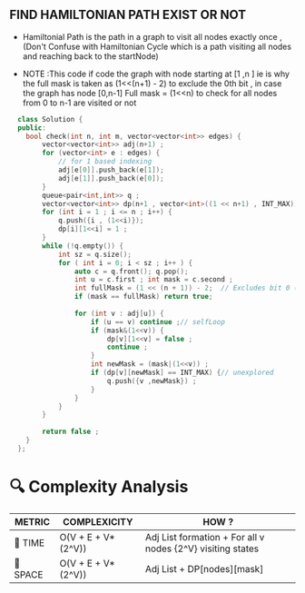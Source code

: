 ## FIND HAMILTONIAN PATH EXIST OR NOT 

- Hamiltonial Path is the path in a graph to visit all nodes exactly once  , (Don't Confuse with Hamiltonian Cycle which is a path visiting all nodes and reaching back to the startNode)

- NOTE :This code if code the graph with node starting at [1 ,n ] ie is why the full mask is taken as (1<<(n+1) - 2) to exclude the 0th bit , in case the graph has node [0,n-1] Full mask = (1<<n) to check for all nodes from 0 to n-1 are visited or not
  

```cpp
  class Solution {
  public:
    bool check(int n, int m, vector<vector<int>> edges) {
        vector<vector<int>> adj(n+1) ;
        for (vector<int> e : edges) {
            // for 1 based indexing
            adj[e[0]].push_back(e[1]);
            adj[e[1]].push_back(e[0]);
        }
        queue<pair<int,int>> q ;
        vector<vector<int>> dp(n+1 , vector<int>((1 << n+1) , INT_MAX)) ;
        for (int i = 1 ; i <= n ; i++) {
            q.push({i , (1<<i)});
            dp[i][1<<i] = 1 ;
        }
        while (!q.empty()) {
            int sz = q.size();
            for ( int i = 0; i < sz ; i++ ) {
                auto c = q.front(); q.pop();
                int u = c.first ; int mask = c.second ;
                int fullMask = (1 << (n + 1)) - 2;  // Excludes bit 0 (since index starts at 1)
                if (mask == fullMask) return true;
                
                for (int v : adj[u]) {
                    if (u == v) continue ;// selfLoop
                    if (mask&(1<<v)) {
                        dp[v][1<<v] = false ;
                        continue ;
                    }
                    int newMask = (mask|(1<<v)) ;
                    if (dp[v][newMask] == INT_MAX) {// unexplored
                        q.push({v ,newMask}) ; 
                    }
                }
            }
        }
        
        return false ;
    }
  };
```

# 🔍 Complexity Analysis

| METRIC   | COMPLEXICITY  |    HOW ? |
|-----------|-------------|------------|
| 🧭 TIME  | O(V + E + V*(2^V)) |  Adj List formation + For all v nodes {2^V} visiting states|
| 🧠 SPACE |  O(V + E + V*(2^V))  | Adj List + DP[nodes][mask]|






